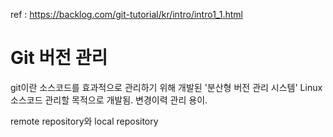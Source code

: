 ref : https://backlog.com/git-tutorial/kr/intro/intro1_1.html


# Git 버전 관리

git이란 소스코드를 효과적으로 관리하기 위해 개발된 '분산형 버전 관리 시스템'
Linux소스코드 관리할 목적으로 개발됨.
변경이력 관리 용이.

remote repository와 local repository

